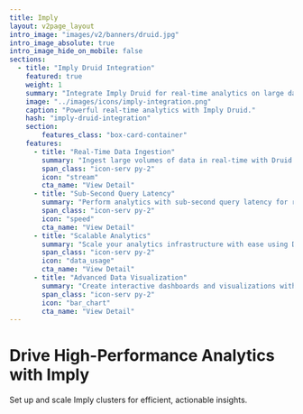 ```yaml
---
title: Imply
layout: v2page_layout
intro_image: "images/v2/banners/druid.jpg"
intro_image_absolute: true
intro_image_hide_on_mobile: false
sections:
  - title: "Imply Druid Integration"
    featured: true
    weight: 1
    summary: "Integrate Imply Druid for real-time analytics on large datasets."
    image: "../images/icons/imply-integration.png"
    caption: "Powerful real-time analytics with Imply Druid."
    hash: "imply-druid-integration"
    section:
        features_class: "box-card-container"
    features:
      - title: "Real-Time Data Ingestion"
        summary: "Ingest large volumes of data in real-time with Druid."
        span_class: "icon-serv py-2"
        icon: "stream"
        cta_name: "View Detail"
      - title: "Sub-Second Query Latency"
        summary: "Perform analytics with sub-second query latency for rapid insights."
        span_class: "icon-serv py-2"
        icon: "speed"
        cta_name: "View Detail"
      - title: "Scalable Analytics"
        summary: "Scale your analytics infrastructure with ease using Druid's architecture."
        span_class: "icon-serv py-2"
        icon: "data_usage"
        cta_name: "View Detail"
      - title: "Advanced Data Visualization"
        summary: "Create interactive dashboards and visualizations with Imply Pivot."
        span_class: "icon-serv py-2"
        icon: "bar_chart"
        cta_name: "View Detail"
---
```


# Drive High-Performance Analytics with Imply

Set up and scale Imply clusters for efficient, actionable insights.
